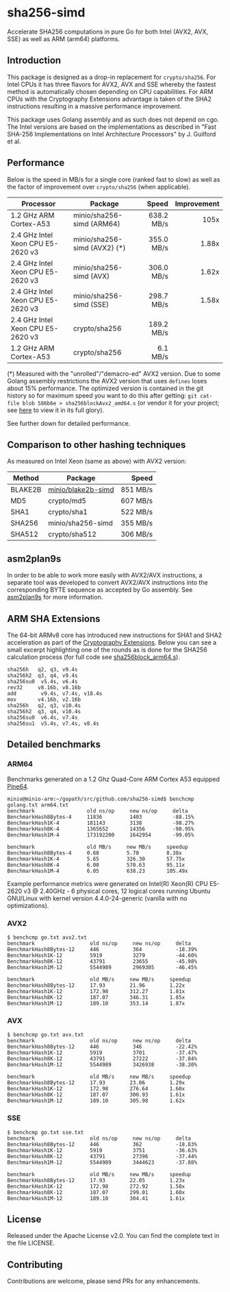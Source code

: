# sha256-simd

Accelerate SHA256 computations in pure Go for both Intel (AVX2, AVX, SSE) as well as ARM (arm64) platforms.

## Introduction

This package is designed as a drop-in replacement for `crypto/sha256`. For Intel CPUs it has three flavors for AVX2, AVX and SSE whereby the fastest method is automatically chosen depending on CPU capabilities. For ARM CPUs with the Cryptography Extensions advantage is taken of the SHA2 instructions resulting in a massive performance improvement.

This package uses Golang assembly and as such does not depend on cgo. The Intel versions are based on the implementations as described in "Fast SHA-256 Implementations on Intel Architecture Processors" by J. Guilford et al.

## Performance

Below is the speed in MB/s for a single core (ranked fast to slow) as well as the factor of improvement over `crypto/sha256` (when applicable).

| Processor                         | Package                      |       Speed | Improvement |
| --------------------------------- | ---------------------------- | -----------:| -----------:|
| 1.2 GHz ARM Cortex-A53            | minio/sha256-simd (ARM64)    |  638.2 MB/s |        105x |
| 2.4 GHz Intel Xeon CPU E5-2620 v3 | minio/sha256-simd (AVX2) (*) |  355.0 MB/s |       1.88x |
| 2.4 GHz Intel Xeon CPU E5-2620 v3 | minio/sha256-simd (AVX)      |  306.0 MB/s |       1.62x |
| 2.4 GHz Intel Xeon CPU E5-2620 v3 | minio/sha256-simd (SSE)      |  298.7 MB/s |       1.58x |
| 2.4 GHz Intel Xeon CPU E5-2620 v3 | crypto/sha256                |  189.2 MB/s |             |
| 1.2 GHz ARM Cortex-A53            | crypto/sha256                |    6.1 MB/s |             |

(*) Measured with the "unrolled"/"demacro-ed" AVX2 version. Due to some Golang assembly restrictions the AVX2 version that uses `defines` loses about 15% performance. The optimized version is contained in the git history so for maximum speed you want to do this after getting: `git cat-file blob 586b6e > sha256blockAvx2_amd64.s` (or vendor it for your project; see [here](https://github.com/minio/sha256-simd/blob/13b11bdf9b0580a756a111492d2ae382bab7ec79/sha256blockAvx2_amd64.s) to view it in its full glory).
 
 See further down for detailed performance.
 
## Comparison to other hashing techniques

As measured on Intel Xeon (same as above) with AVX2 version:

| Method  | Package            |    Speed |
| ------- | -------------------| --------:|
| BLAKE2B | [minio/blake2b-simd](https://github.com/minio/blake2b-simd) | 851 MB/s |
| MD5     | crypto/md5         | 607 MB/s |
| SHA1    | crypto/sha1        | 522 MB/s |
| SHA256  | minio/sha256-simd  | 355 MB/s |
| SHA512  | crypto/sha512      | 306 MB/s |

asm2plan9s
----------

In order to be able to work more easily with AVX2/AVX instructions, a separate tool was developed to convert AVX2/AVX instructions into the corresponding BYTE sequence as accepted by Go assembly. See [asm2plan9s](https://github.com/minio/asm2plan9s) for more information.

ARM SHA Extensions
------------------

The 64-bit ARMv8 core has introduced new instructions for SHA1 and SHA2 acceleration as part of the [Cryptography Extensions](http://infocenter.arm.com/help/index.jsp?topic=/com.arm.doc.ddi0501f/CHDFJBCJ.html). Below you can see a small excerpt highlighting one of the rounds as is done for the SHA256 calculation process (for full code see [sha256block_arm64.s](https://github.com/minio/sha256-simd/blob/master/sha256block_arm64.s)).
 
 ```
 sha256h   q2, q3, v9.4s
 sha256h2  q3, q4, v9.4s
 sha256su0  v5.4s, v6.4s
 rev32     v8.16b, v8.16b
 add        v9.4s, v7.4s, v18.4s
 mov       v4.16b, v2.16b
 sha256h   q2, q3, v10.4s
 sha256h2  q3, q4, v10.4s
 sha256su0  v6.4s, v7.4s
 sha256su1  v5.4s, v7.4s, v8.4s
 ```

Detailed benchmarks
-------------------

### ARM64

Benchmarks generated on a 1.2 Ghz Quad-Core ARM Cortex A53 equipped [Pine64](https://www.pine64.com/). 

```
minio@minio-arm:~/gopath/src/github.com/sha256-simd$ benchcmp golang.txt arm64.txt 
benchmark                 old ns/op     new ns/op     delta
BenchmarkHash8Bytes-4     11836         1403          -88.15%
BenchmarkHash1K-4         181143        3138          -98.27%
BenchmarkHash8K-4         1365652       14356         -98.95%
BenchmarkHash1M-4         173192200     1642954       -99.05%

benchmark                 old MB/s     new MB/s     speedup
BenchmarkHash8Bytes-4     0.68         5.70         8.38x
BenchmarkHash1K-4         5.65         326.30       57.75x
BenchmarkHash8K-4         6.00         570.63       95.11x
BenchmarkHash1M-4         6.05         638.23       105.49x
```

Example performance metrics were generated on  Intel(R) Xeon(R) CPU E5-2620 v3 @ 2.40GHz - 6 physical cores, 12 logical cores running Ubuntu GNU/Linux with kernel version 4.4.0-24-generic (vanilla with no optimizations).

### AVX2

```
$ benchcmp go.txt avx2.txt
benchmark                  old ns/op     new ns/op     delta
BenchmarkHash8Bytes-12     446           364           -18.39%
BenchmarkHash1K-12         5919          3279          -44.60%
BenchmarkHash8K-12         43791         23655         -45.98%
BenchmarkHash1M-12         5544989       2969305       -46.45%

benchmark                  old MB/s     new MB/s     speedup
BenchmarkHash8Bytes-12     17.93        21.96        1.22x
BenchmarkHash1K-12         172.98       312.27       1.81x
BenchmarkHash8K-12         187.07       346.31       1.85x
BenchmarkHash1M-12         189.10       353.14       1.87x
```

### AVX

```
$ benchcmp go.txt avx.txt 
benchmark                  old ns/op     new ns/op     delta
BenchmarkHash8Bytes-12     446           346           -22.42%
BenchmarkHash1K-12         5919          3701          -37.47%
BenchmarkHash8K-12         43791         27222         -37.84%
BenchmarkHash1M-12         5544989       3426938       -38.20%

benchmark                  old MB/s     new MB/s     speedup
BenchmarkHash8Bytes-12     17.93        23.06        1.29x
BenchmarkHash1K-12         172.98       276.64       1.60x
BenchmarkHash8K-12         187.07       300.93       1.61x
BenchmarkHash1M-12         189.10       305.98       1.62x
```

### SSE

```
$ benchcmp go.txt sse.txt 
benchmark                  old ns/op     new ns/op     delta
BenchmarkHash8Bytes-12     446           362           -18.83%
BenchmarkHash1K-12         5919          3751          -36.63%
BenchmarkHash8K-12         43791         27396         -37.44%
BenchmarkHash1M-12         5544989       3444623       -37.88%

benchmark                  old MB/s     new MB/s     speedup
BenchmarkHash8Bytes-12     17.93        22.05        1.23x
BenchmarkHash1K-12         172.98       272.92       1.58x
BenchmarkHash8K-12         187.07       299.01       1.60x
BenchmarkHash1M-12         189.10       304.41       1.61x
```

License
-------

Released under the Apache License v2.0. You can find the complete text in the file LICENSE.

Contributing
------------

Contributions are welcome, please send PRs for any enhancements.
